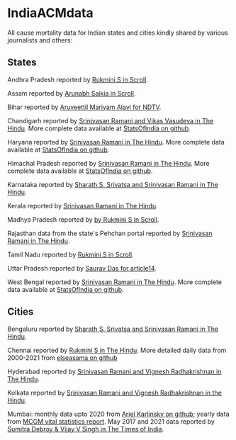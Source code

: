 # IndiaACMdata

All cause mortality data for Indian states and cities kindly shared by various journalists and others:

## States

Andhra Pradesh reported by [Rukmini S in Scroll](https://scroll.in/article/997427/andhra-pradesh-saw-400-increase-in-deaths-in-may-tamil-nadu-saw-more-modest-excess-mortality).

Assam reported by [Arunabh Saikia in Scroll](https://scroll.in/article/997683/assam-saw-28000-more-deaths-than-normal-in-months-when-first-wave-of-covid-19-struck).

Bihar reported by [Aruveettil Mariyam Alavi for NDTV](https://www.ndtv.com/india-news/bihar-saw-nearly-75-000-unaccounted-deaths-amid-2nd-covid-wave-data-shows-2467778).

Chandigarh reported by [Srinivasan Ramani and Vikas Vasudeva in The Hindu](https://www.thehindu.com/news/national/coronavirus-chandigarh-bucks-trend-of-excess-deaths/article35372625.ece). More complete data available at [StatsOfIndia on github](https://github.com/statsofindia/india-mortality).

Haryana reported by [Srinivasan Ramani in The Hindu](https://www.thehindu.com/news/national/excess-deaths-in-haryana-seven-times-official-covid-19-toll/article35329023.ece). More complete data available at [StatsOfIndia on github](https://github.com/statsofindia/india-mortality).

Himachal Pradesh reported by [Srinivasan Ramani in The Hindu](https://www.thehindu.com/news/national/himachal-pradesh-excess-deaths-twice-the-official-covid-19-toll/article35430252.ece). More complete data available at [StatsOfIndia on github](https://github.com/statsofindia/india-mortality).

Karnataka reported by [Sharath S. Srivatsa and Srinivasan Ramani in The Hindu](https://www.thehindu.com/news/national/excess-deaths-in-karnataka-nearly-six-times-official-covid-19-tally/article34870624.ece).

Kerala reported by [Srinivasan Ramani in The Hindu](https://www.thehindu.com/news/national/excess-deaths-in-kerala-16-times-official-covid-19-toll/article34978628.ece).

Madhya Pradesh reported by [by Rukmini S in Scroll](https://scroll.in/article/996772/madhya-pradesh-saw-nearly-three-times-more-deaths-than-normal-after-second-wave-of-covid-19-struck).

Rajasthan data from the state's Pehchan portal reported by [Srinivasan Ramani in The Hindu](https://www.thehindu.com/news/national/excess-deaths-in-rajasthan-are-five-times-the-official-covid-19-tally/article35118826.ece).

Tamil Nadu reported by [Rukmini S in Scroll](https://scroll.in/article/997427/andhra-pradesh-saw-400-increase-in-deaths-in-may-tamil-nadu-saw-more-modest-excess-mortality).

Uttar Pradesh reported by [Saurav Das for article14](https://www.article-14.com/post/untitled-60cf605395758).

West Bengal reported by [Srinivasan Ramani in The Hindu](https://www.thehindu.com/news/national/other-states/excess-deaths-in-west-bengal-11-times-official-covid-19-tally/article35526895.ece). More complete data available at [StatsOfIndia on github](https://github.com/statsofindia/india-mortality).


## Cities

Bengaluru reported by [Sharath S. Srivatsa and Srinivasan Ramani in The Hindu](https://www.thehindu.com/news/national/excess-deaths-in-karnataka-nearly-six-times-official-covid-19-tally/article34870624.ece).

Chennai reported by [Rukmini S in The Hindu](https://www.thehindu.com/opinion/op-ed/interpreting-deaths-in-chennai/article34645264.ece?homepage=true). More detailed daily data from 2000-2021 from [elseasama on github](https://github.com/elseasama/covid19chennai/blob/gh-pages/chennai_data/2000-2021%20deceased%20Chennai.csv)

Hyderabad reported by [Srinivasan Ramani and Vignesh Radhakrishnan in The Hindu](https://www.thehindu.com/news/cities/Hyderabad/excess-deaths-in-hyderabad-are-10-times-the-official-covid-19-toll-for-telangana/article34807214.ece).

Kolkata reported by [Srinivasan Ramani and Vignesh Radhakrishnan in the Hindu](https://www.thehindu.com/news/cities/kolkata/kolkatas-covid-19-deaths-in-2021-could-be-4-times-higher/article34671165.ece).

Mumbai: monthly data upto 2020 from [Ariel Karlinsky on github](https://github.com/akarlinsky/world_mortality/tree/main/local_mortality); yearly data from [MCGM vital statistics report](https://portal.mcgm.gov.in/irj/portal/anonymous/qlvitalstatsreport?guest_user=english). May 2017 and 2021 data reported by [Sumitra Debroy & Vijay V Singh in The Times of India](https://timesofindia.indiatimes.com/city/mumbai/112-more-all-cause-deaths-in-city-this-apr/articleshow/84004059.cms).
